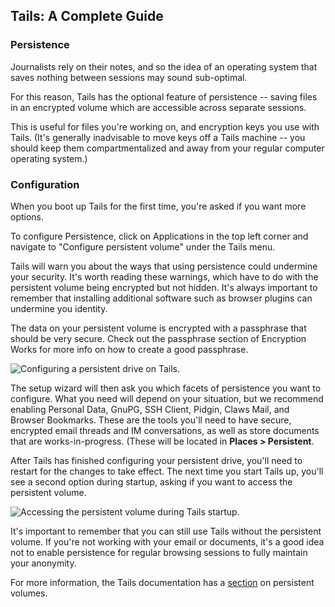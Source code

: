 ## Tails: A Complete Guide 

### Persistence

Journalists rely on their notes, and so the idea of an operating system that saves nothing between sessions may sound sub-optimal.

For this reason, Tails has the optional feature of persistence -- saving files in an encrypted volume which are accessible across separate sessions. 

This is useful for files you're working on, and encryption keys you use with Tails. (It's generally inadvisable to move keys off a Tails machine -- you should keep them compartmentalized and away from your regular computer operating system.)

### Configuration

When you boot up Tails for the first time, you're asked if you want more options. 

To configure Persistence, click on Applications in the top left corner and navigate to "Configure persistent volume" under the Tails menu. 

Tails will warn you about the ways that using persistence could undermine your security. It's worth reading these warnings, which have to do with the persistent volume being encrypted but not hidden. It's always important to remember that installing additional software such as browser plugins can undermine you identity. 

The data on your persistent volume is encrypted with a passphrase that should be very secure. Check out the passphrase section of Encryption Works for more info on how to create a good passphrase. 

![Configuring a persistent drive on Tails.](http://i.imgur.com/oZzpzI4.png)

The setup wizard will then ask you which facets of persistence you want to configure. What you need will depend on your situation, but we recommend enabling Personal Data, GnuPG, SSH Client, Pidgin, Claws Mail, and Browser Bookmarks. These are the tools you'll need to have secure, encrypted email threads and IM conversations, as well as store documents that are works-in-progress. (These will be located in **Places > Persistent**.

After Tails has finished configuring your persistent drive, you'll need to restart for the changes to take effect. The next time you start Tails up, you'll see a second option during startup, asking if you want to access the persistent volume. 

![Accessing the persistent volume during Tails startup.](http://i.imgur.com/UdxgeaM.jpg)

It's important to remember that you can still use Tails without the persistent volume. If you're not working with your email or documents, it's a good idea not to enable persistence for regular browsing sessions to fully maintain your anonymity.

For more information, the Tails documentation has a [section](https://tails.boum.org/doc/first_steps/persistence/configure/index.en.html) on persistent volumes.